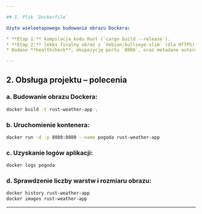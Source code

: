 ```yaml
---

## 1. Plik `Dockerfile`

Użyto wieloetapowego budowania obrazu Dockera:

* **Etap 1:** kompilacja kodu Rust (`cargo build --release`).
* **Etap 2:** lekki finalny obraz z `debian:bullseye-slim` (dla HTTPS).
* Dodano **healthcheck**, ekspozycję portu `8080`, oraz metadane autora zgodne ze specyfikacją OCI.

---
```


## 2. Obsługa projektu – polecenia

### a. Budowanie obrazu Dockera:

```bash
docker build -t rust-weather-app .
```

### b. Uruchomienie kontenera:

```bash
docker run -d -p 8080:8080 --name pogoda rust-weather-app
```

### c. Uzyskanie logów aplikacji:

```bash
docker logs pogoda
```


### d. Sprawdzenie liczby warstw i rozmiaru obrazu:

```bash
docker history rust-weather-app
docker images rust-weather-app
```

---
